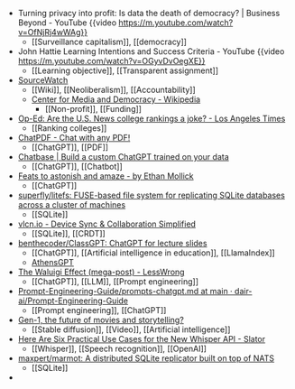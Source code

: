 - Turning privacy into profit: Is data the death of democracy? | Business Beyond - YouTube {{video https://m.youtube.com/watch?v=OfNjRj4wWAg}}
	- [[Surveillance capitalism]], [[democracy]]
- John Hattie Learning Intentions and Success Criteria - YouTube {{video https://m.youtube.com/watch?v=OGyvDvOegXE}}
	- [[Learning objective]], [[Transparent assignment]]
- [SourceWatch](https://www.sourcewatch.org/index.php?title=SourceWatch)
	- [[Wiki]], [[Neoliberalism]], [[Accountability]]
	- [Center for Media and Democracy - Wikipedia](https://en.m.wikipedia.org/wiki/Center_for_Media_and_Democracy)
		- [[Non-profit]], [[Funding]]
- [Op-Ed: Are the U.S. News college rankings a joke? - Los Angeles Times](https://www.latimes.com/opinion/story/2022-09-16/college-rankings-cal-state)
	- [[Ranking colleges]]
- [ChatPDF - Chat with any PDF!](https://www.chatpdf.com/)
	- [[ChatGPT]], [[PDF]]
- [Chatbase | Build a custom ChatGPT trained on your data](https://www.chatbase.co/)
	- [[ChatGPT]], [[Chatbot]]
- [Feats to astonish and amaze - by Ethan Mollick](https://oneusefulthing.substack.com/p/feats-to-astonish-and-amaze)
	- [[ChatGPT]]
- [superfly/litefs: FUSE-based file system for replicating SQLite databases across a cluster of machines](https://github.com/superfly/litefs)
	- [[SQLite]]
- [vlcn.io - Device Sync & Collaboration Simplified](https://vlcn.io/)
	- [[SQLite]], [[CRDT]]
- [benthecoder/ClassGPT: ChatGPT for lecture slides](https://github.com/benthecoder/ClassGPT)
	- [[ChatGPT]], [[Artificial intelligence in education]], [[LlamaIndex]]
	- [AthensGPT](http://athensgpt.com/)
- [The Waluigi Effect (mega-post) - LessWrong](https://www.lesswrong.com/posts/D7PumeYTDPfBTp3i7/the-waluigi-effect-mega-post)
	- [[ChatGPT]], [[LLM]], [[Prompt engineering]]
- [Prompt-Engineering-Guide/prompts-chatgpt.md at main · dair-ai/Prompt-Engineering-Guide](https://github.com/dair-ai/Prompt-Engineering-Guide/blob/main/guides/prompts-chatgpt.md)
	- [[Prompt engineering]], [[ChatGPT]]
- [Gen-1, the future of movies and storytelling?](https://louisbouchard.substack.com/p/gen-1-the-future-of-movies-and-storytelling)
	- [[Stable diffusion]], [[Video]], [[Artificial intelligence]]
- [Here Are Six Practical Use Cases for the New Whisper API - Slator](https://slator.com/six-practical-use-cases-for-new-whisper-api/)
	- [[Whisper]], [[Speech recognition]], [[OpenAI]]
- [maxpert/marmot: A distributed SQLite replicator built on top of NATS](https://github.com/maxpert/marmot)
	- [[SQLite]]
-